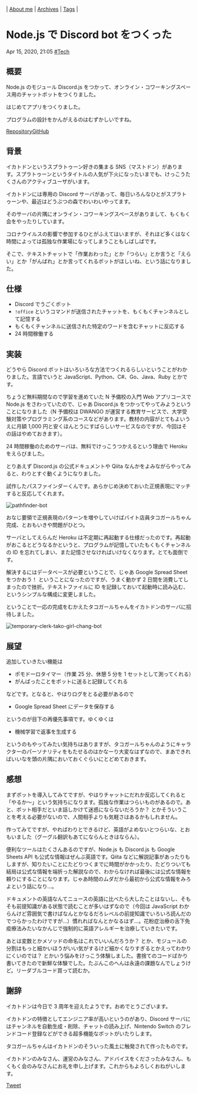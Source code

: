 | [About me](https://franknyro.github.io/blog/) | [Archives](https://franknyro.github.io/blog/archives) | [Tags](https://franknyro.github.io/blog/tags) |

# Node.js で Discord bot をつくった
Apr 15, 2020, 21:05 [#Tech](https://franknyro.github.io/blog/tags/tech)

## 概要
Node.js のモジュール Discord.js をつかって、オンライン・コワーキングスペース用のチャットボットをつくりました。

はじめてアプリをつくりました。

プログラムの設計をかんがえるのはむずかしいですね。

[RepositoryGitHub](https://github.com/franknyro/octoling-girl-bot)

## 背景
イカトドンというスプラトゥーン好きの集まる SNS（マストドン）があります。スプラトゥーンというタイトルの人気が下火になったいまでも、けっこうたくさんのアクティブユーザがいます。

イカトドンには専用の Discord サーバがあって、毎日いろんなひとがスプラトゥーンや、最近はどうぶつの森でわいわいやってます。

そのサーバの片隅にオンライン・コワーキングスペースがありまして、もくもく会をやったりしています。

コロナウイルスの影響で参加するひとがふえてはいますが、それほど多くはなく時間によっては孤独な作業場になってしまうこともしばしばです。

そこで、テキストチャットで「作業おわった」とか「つらい」とか言うと「えらい」とか「がんばれ」とか言ってくれるボットがほしいね、という話になりました。

## 仕様

- Discord でうごくボット
- `!office` というコマンドが送信されたチャットを、もくもくチャンネルとして記憶する
- もくもくチャンネルに送信された特定のワードを含むチャットに反応する
- 24 時間稼働する

## 実装
どうやら Discord ボットはいろいろな方法でつくれるらしいということがわかりました。言語でいうと JavaScript、Python、C#、Go、Java、Ruby とかです。

ちょうど無料期間なので学習を進めていた N 予備校の入門 Web アプリコースで Node.js をさわっていたので、じゃあ Discord.js をつかってやってみようということになりました（N 予備校は DWANGO が運営する教育サービスで、大学受験対策やプログラミング系のコースなどがあります。教材の内容がとてもよいうえに月額 1,000 円と安くほんとうにすばらしいサービスなのですが、今回はその話はやめておきます）。

24 時間稼働のためのサーバは、無料でけっこうつかえるという理由で Heroku をえらびました。

とりあえず Discord.js の公式ドキュメントや Qiita なんかをよみながらやってみると、わりとすぐ動くようになりました。

試作したパスファインダーくんです。あらかじめ決めておいた正規表現にマッチすると反応してくれます。

![pathfinder-bot](https://franknyro.github.io/blog/images/pathfinder-bot.png)

おなじ要領で正規表現のパターンを増やしていけばバイト店員タコガールちゃん完成、とおもいきや問題がひとつ。

サーバとしてえらんだ Heroku は不定期に再起動する仕様だったのです。再起動がおこるとどうなるかというと、プログラムが記憶していたもくもくチャンネルの ID を忘れてしまい、また記憶させなければいけなくなります。とても面倒です。

解決するにはデータベースが必要ということで、じゃあ Google Spread Sheet をつかおう！ ということになったのですが、うまく動かず 2 日間を消費してしまったので挫折。テキストファイルに ID を記録しておいて起動時に読み込む、というシンプルな構成に変更しました。

ということで一応の完成をむかえたタコガールちゃんをイカトドンのサーバに招待しました。

![temporary-clerk-tako-girl-chang-bot](https://franknyro.github.io/blog/images/temporary-clerk-tako-girl-chang-bot.png)

## 展望
追加していきたい機能は

- ポモドーロタイマー（作業 25 分、休憩 5 分を 1 セットとして測ってくれる）
- がんばったことをボットに送ると記録してくれる

などです。となると、やはりログをとる必要があるので

- Google Spread Sheet にデータを保存する

というのが目下の再優先事項です。ゆくゆくは

- 機械学習で返事を生成する

というのもやってみたい気持ちはありますが、タコガールちゃんのようにキャラクターのパーソナリティをもたせるのはかなーり大変なはずなので、まあできればいいなを頭の片隅においておくぐらいにとどめておきます。

## 感想
まずボットを導入してみてですが、やはりチャットにだれか反応してくれると「やるか〜」という気持ちになります。孤独な作業はつらいものがあるので。あと、ボット相手だといま話しかけて迷惑にならないだろうか？ とかそういうことを考える必要がないので、人間相手よりも気軽さはあるかもしれません。

作ってみてですが、やればわりとできるけど、英語がよめないとつらいな、とおもいました（グーグル翻訳もあてにならんときはならん）。

便利なツールはたくさんあるのですが、Node.js も Discord.js も Google Sheets API も公式な情報はぜんぶ英語です。Qiita などに解説記事があったりもしますが、知りたいことにたどりつくまでに時間がかかったり、たどりついても結局は公式な情報を端折った解説なので、わからなければ最後には公式な情報を頼りにすることになります。じゃあ時間のムダだから最初から公式な情報をみろよという話になり…。

ドキュメントの英語なんてニュースの英語に比べたら大したことはないし、そもそも前提知識がある状態で読むことが多いはずなので（今回は JavaScript わからんけど雰囲気で書けばなんとかなるだろレベルの前提知識でいろいろ読んだのでつらかったわけですが…）慣れればなんとかなるはず…。花粉症治療の舌下免疫療法みたいなかんじで強制的に英語アレルギーを治療していきたいです。

あとは変数とかメソッドの命名はこれでいいんだろうか？ とか、モジュールの分割はもっと細かいほうがいい気がするけど細かくなりすぎるとかえってわかりにくいのでは？ とかいう悩みをけっこう体験しました。書捨てのコードばかり書いてきたので新鮮な体験でした。たぶんこのへんは永遠の課題なんでしょうけど。リーダブルコード買って読むか。

## 謝辞
イカトドンは今日で 3 周年を迎えたようです。おめでとうございます。

イカトドンの特徴としてエンジニア率が高いというのがあり、Discord サーバにはチャンネルを自動生成・削除、チャットの読み上げ、Nintendo Switch のフレンドコード登録などができる超多機能なボットがいたりします。

タコガールちゃんはイカトドンのそういった風土に触発されて作ったものです。

イカトドンのみなさん、運営のみなさん、アドバイスをくださったみなさん、もくもく会のみなさんにお礼を申し上げます。これからもよろしくおねがいします。

<a href="https://twitter.com/share?ref_src=twsrc%5Etfw" class="twitter-share-button" data-text="Node.js で Discord bot をつくった |" data-url="https://franknyro.github.io/blog/archives/202004152105/">Tweet</a><script async src="https://platform.twitter.com/widgets.js" charset="utf-8"></script>

